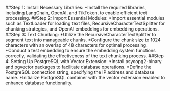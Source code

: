 ##Step 1: Install Necessary Libraries:
*Install the required libraries, including LangChain, OpenAI, and TikToken, to enable efficient text processing.
##Step 2: Import Essential Modules:
*Import essential modules such as TextLoader for loading text files, RecursiveCharacterTextSplitter for chunking strategies, and OpenAI embeddings for embedding operations.
##Step 3: Text Chunking:
*Utilize the RecursiveCharacterTextSplitter to segment text into manageable chunks.
*Configure the chunk size to 1024 characters with an overlap of 48 characters for optimal processing.
*Conduct a test embedding to ensure the embedding system functions correctly, validating the effectiveness of the text chunking process.
##Step 4: Setting Up PostgreSQL with Vector Extension:
*Install psycopg2-binary and pgvector packages to facilitate database operations.
*Define the PostgreSQL connection string, specifying the IP address and database name.
*Initialize PostgreSQL container with the vector extension enabled to enhance database functionality.
